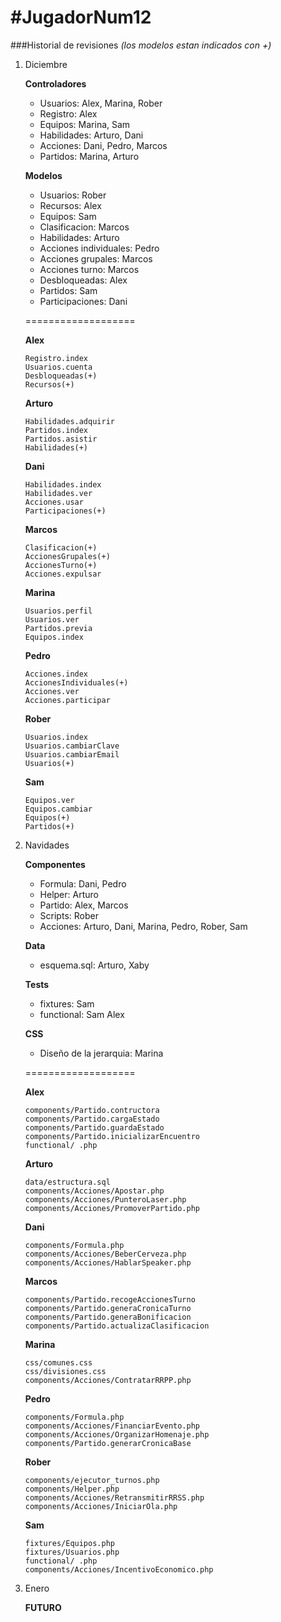 #JugadorNum12
============

###Historial de revisiones 
*(los modelos estan indicados con +)*


1. Diciembre

	**Controladores**
	* Usuarios: Alex, Marina, Rober
	* Registro: Alex
	* Equipos:  Marina, Sam
	* Habilidades: Arturo, Dani
	* Acciones: Dani, Pedro, Marcos
	* Partidos: Marina, Arturo

	**Modelos**
	* Usuarios: Rober
	* Recursos: Alex
	* Equipos: Sam
	* Clasificacion: Marcos
	* Habilidades: Arturo
	* Acciones individuales: Pedro
	* Acciones grupales: Marcos
	* Acciones turno: Marcos
	* Desbloqueadas: Alex
	* Partidos: Sam
	* Participaciones: Dani

	===================	
	
	**Alex** 
	```
	Registro.index
	Usuarios.cuenta
	Desbloqueadas(+)
	Recursos(+)
	```

	**Arturo**
	```
	Habilidades.adquirir
	Partidos.index
	Partidos.asistir
	Habilidades(+)
	```
	
	**Dani**
	```
	Habilidades.index
	Habilidades.ver
	Acciones.usar
	Participaciones(+)
	```
	
	**Marcos**
	```
	Clasificacion(+)
	AccionesGrupales(+)
	AccionesTurno(+)
	Acciones.expulsar
	```
	
	**Marina**
	```
	Usuarios.perfil
	Usuarios.ver
	Partidos.previa
	Equipos.index
	```
	
	**Pedro**
	```
	Acciones.index
	AccionesIndividuales(+)
	Acciones.ver
	Acciones.participar
	```
	
	**Rober**
	```
	Usuarios.index
	Usuarios.cambiarClave
	Usuarios.cambiarEmail
	Usuarios(+)
	```
	
	**Sam**
	```
	Equipos.ver
	Equipos.cambiar
	Equipos(+)
	Partidos(+)
	```

2. Navidades
	
	**Componentes**
	* Formula: Dani, Pedro
	* Helper: Arturo
	* Partido: Alex, Marcos
	* Scripts: Rober
	* Acciones: Arturo, Dani, Marina, Pedro, Rober, Sam

	**Data**
	* esquema.sql: Arturo, Xaby

	**Tests**
	* fixtures: Sam
	* functional: Sam Alex

	**CSS**
	* Diseño de la jerarquia: Marina

	===================	

	**Alex** 
	```
	components/Partido.contructora
	components/Partido.cargaEstado
	components/Partido.guardaEstado
	components/Partido.inicializarEncuentro
	functional/ .php
	```

	**Arturo**
	```
	data/estructura.sql
	components/Acciones/Apostar.php
	components/Acciones/PunteroLaser.php
	components/Acciones/PromoverPartido.php
	```
	
	**Dani**
	```
	components/Formula.php
	components/Acciones/BeberCerveza.php
	components/Acciones/HablarSpeaker.php
	```
	
	**Marcos**
	```
	components/Partido.recogeAccionesTurno
	components/Partido.generaCronicaTurno
	components/Partido.generaBonificacion
	components/Partido.actualizaClasificacion
	```
	
	**Marina**
	```
	css/comunes.css
	css/divisiones.css
	components/Acciones/ContratarRRPP.php
	```
	
	**Pedro**
	```
	components/Formula.php
	components/Acciones/FinanciarEvento.php
	components/Acciones/OrganizarHomenaje.php
	components/Partido.generarCronicaBase
	```
	
	**Rober**
	```
	components/ejecutor_turnos.php
	components/Helper.php
	components/Acciones/RetransmitirRRSS.php
	components/Acciones/IniciarOla.php
	```
	
	**Sam**
	```
	fixtures/Equipos.php
	fixtures/Usuarios.php
	functional/ .php
	components/Acciones/IncentivoEconomico.php
	```

3. Enero

	**FUTURO**